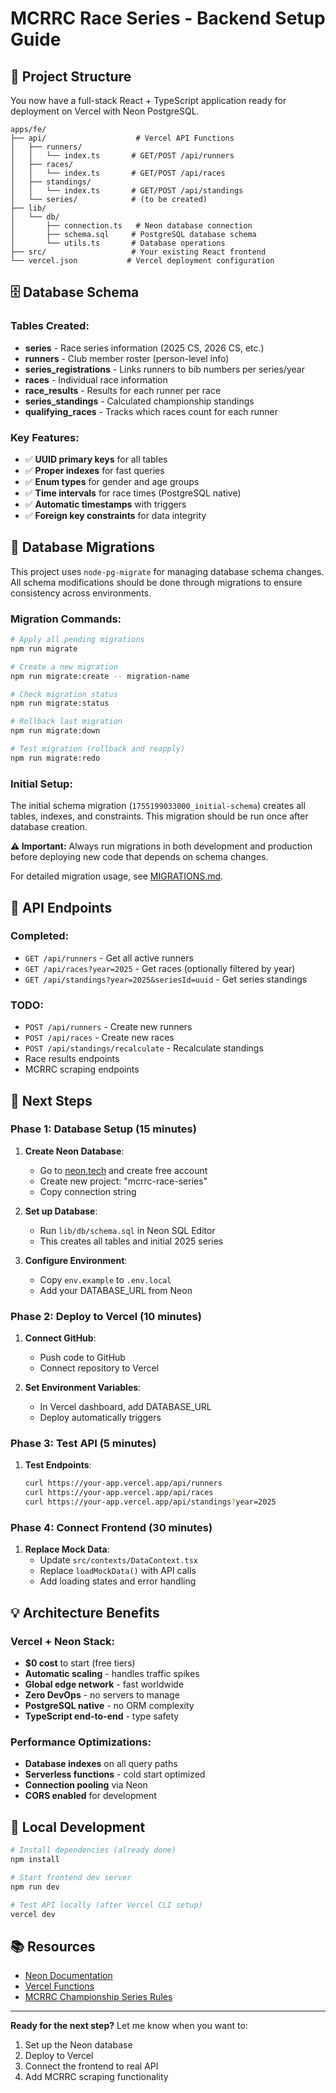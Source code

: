 # MCRRC Race Series - Backend Setup Guide

## 🎯 Project Structure

You now have a full-stack React + TypeScript application ready for deployment on Vercel with Neon PostgreSQL.

```
apps/fe/
├── api/                    # Vercel API Functions
│   ├── runners/
│   │   └── index.ts       # GET/POST /api/runners
│   ├── races/
│   │   └── index.ts       # GET/POST /api/races  
│   ├── standings/
│   │   └── index.ts       # GET/POST /api/standings
│   └── series/            # (to be created)
├── lib/
│   └── db/
│       ├── connection.ts   # Neon database connection
│       ├── schema.sql     # PostgreSQL database schema
│       └── utils.ts       # Database operations
├── src/                   # Your existing React frontend
└── vercel.json           # Vercel deployment configuration
```

## 🗄️ Database Schema

### Tables Created:
- **series** - Race series information (2025 CS, 2026 CS, etc.)
- **runners** - Club member roster (person-level info)
- **series_registrations** - Links runners to bib numbers per series/year
- **races** - Individual race information 
- **race_results** - Results for each runner per race
- **series_standings** - Calculated championship standings
- **qualifying_races** - Tracks which races count for each runner

### Key Features:
- ✅ **UUID primary keys** for all tables
- ✅ **Proper indexes** for fast queries
- ✅ **Enum types** for gender and age groups
- ✅ **Time intervals** for race times (PostgreSQL native)
- ✅ **Automatic timestamps** with triggers
- ✅ **Foreign key constraints** for data integrity

## 🔄 Database Migrations
This project uses `node-pg-migrate` for managing database schema changes. All schema modifications should be done through migrations to ensure consistency across environments.

### Migration Commands:
```bash
# Apply all pending migrations
npm run migrate

# Create a new migration
npm run migrate:create -- migration-name

# Check migration status
npm run migrate:status

# Rollback last migration
npm run migrate:down

# Test migration (rollback and reapply)
npm run migrate:redo
```

### Initial Setup:
The initial schema migration (`1755199033000_initial-schema`) creates all tables, indexes, and constraints. This migration should be run once after database creation.

**⚠️ Important:** Always run migrations in both development and production before deploying new code that depends on schema changes.

For detailed migration usage, see [MIGRATIONS.md](./MIGRATIONS.md).

## 📡 API Endpoints

### Completed:
- `GET /api/runners` - Get all active runners
- `GET /api/races?year=2025` - Get races (optionally filtered by year)
- `GET /api/standings?year=2025&seriesId=uuid` - Get series standings

### TODO:
- `POST /api/runners` - Create new runners
- `POST /api/races` - Create new races
- `POST /api/standings/recalculate` - Recalculate standings
- Race results endpoints
- MCRRC scraping endpoints

## 🚀 Next Steps

### Phase 1: Database Setup (15 minutes)
1. **Create Neon Database**:
   - Go to [neon.tech](https://neon.tech) and create free account
   - Create new project: "mcrrc-race-series"
   - Copy connection string

2. **Set up Database**:
   - Run `lib/db/schema.sql` in Neon SQL Editor
   - This creates all tables and initial 2025 series

3. **Configure Environment**:
   - Copy `env.example` to `.env.local`
   - Add your DATABASE_URL from Neon

### Phase 2: Deploy to Vercel (10 minutes)
1. **Connect GitHub**:
   - Push code to GitHub
   - Connect repository to Vercel
   
2. **Set Environment Variables**:
   - In Vercel dashboard, add DATABASE_URL
   - Deploy automatically triggers

### Phase 3: Test API (5 minutes)
1. **Test Endpoints**:
   ```bash
   curl https://your-app.vercel.app/api/runners
   curl https://your-app.vercel.app/api/races
   curl https://your-app.vercel.app/api/standings?year=2025
   ```

### Phase 4: Connect Frontend (30 minutes)
1. **Replace Mock Data**:
   - Update `src/contexts/DataContext.tsx`
   - Replace `loadMockData()` with API calls
   - Add loading states and error handling

## 💡 Architecture Benefits

### Vercel + Neon Stack:
- **$0 cost** to start (free tiers)
- **Automatic scaling** - handles traffic spikes
- **Global edge network** - fast worldwide
- **Zero DevOps** - no servers to manage
- **PostgreSQL native** - no ORM complexity
- **TypeScript end-to-end** - type safety

### Performance Optimizations:
- **Database indexes** on all query paths
- **Serverless functions** - cold start optimized  
- **Connection pooling** via Neon
- **CORS enabled** for development

## 🔧 Local Development

```bash
# Install dependencies (already done)
npm install

# Start frontend dev server
npm run dev

# Test API locally (after Vercel CLI setup)
vercel dev
```

## 📚 Resources

- [Neon Documentation](https://neon.tech/docs)
- [Vercel Functions](https://vercel.com/docs/functions)
- [MCRRC Championship Series Rules](https://mcrrc.org/club-race-series/championship-series-cs/)

---

**Ready for the next step?** Let me know when you want to:
1. Set up the Neon database
2. Deploy to Vercel  
3. Connect the frontend to real API
4. Add MCRRC scraping functionality
